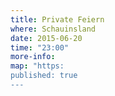 ```yaml
---
title: Private Feiern
where: Schauinsland
date: 2015-06-20
time: "23:00"
more-info: 
map: "https:
published: true
---
```


